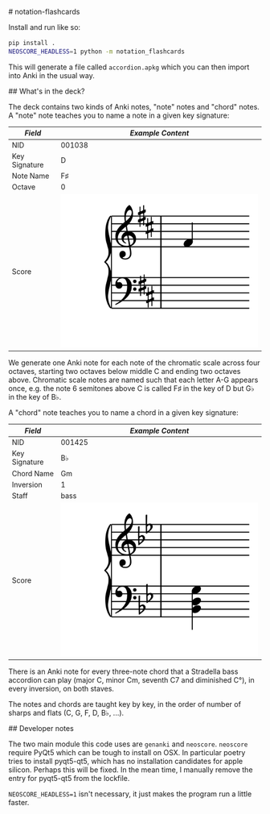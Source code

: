 # notation-flashcards

Install and run like so:

```bash
pip install .
NEOSCORE_HEADLESS=1 python -m notation_flashcards
```

This will generate a file called `accordion.apkg` which you can then import into Anki in the usual way.

## What's in the deck?

The deck contains two kinds of Anki notes, "note" notes and "chord" notes.
A "note" note teaches you to name a note in a given key signature:

| *Field*       | *Example Content* |
|---------------|-------------------|
| NID           | 001038            |
| Key Signature | D                 |
| Note Name     | F♯                |
| Octave        | 0                 |
| Score         | ![score showing treble and bass staves, key signature with two sharps, crotchet on F above middle C](score_001038.png) |

We generate one Anki note for each note of the chromatic scale across four octaves,
starting two octaves below middle C and ending two octaves above.
Chromatic scale notes are named such that each letter A-G appears once,
e.g. the note 6 semitones above C is called F♯ in the key of D but G♭ in the key of B♭.

A "chord" note teaches you to name a chord in a given key signature:

| *Field*       | *Example Content* |
|---------------|-------------------|
| NID           | 001425            |
| Key Signature | B♭                |
| Chord Name    | Gm                |
| Inversion     | 1                 |
| Staff         | bass              |
| Score         | ![score showing treble and bass staves, key signature with two flats, Gm 1st inversion chord on bass staff](score_001425.png) |

There is an Anki note for every three-note chord that a Stradella bass accordion can play (major C, minor Cm, seventh C7 and diminished C°), in every inversion, on both staves.

The notes and chords are taught key by key, in the order of number of sharps and flats (C, G, F, D, B♭, ...).

## Developer notes

The two main module this code uses are `genanki` and `neoscore`.
`neoscore` require PyQt5 which can be tough to install on OSX.
In particular poetry tries to install pyqt5-qt5,
which has no installation candidates for apple silicon.
Perhaps this will be fixed.
In the mean time, I manually remove the entry for pyqt5-qt5 from the lockfile.

`NEOSCORE_HEADLESS=1` isn't necessary, it just makes the program run a little faster.



